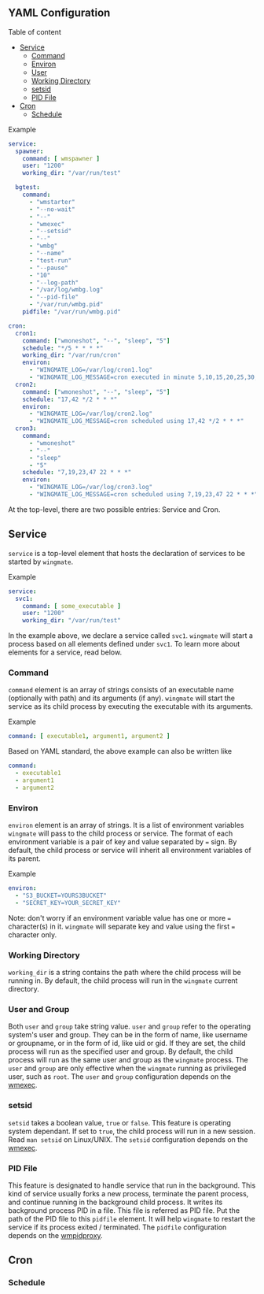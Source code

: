 YAML Configuration
---

Table of content
- [Service](#service)
  - [Command](#command)
  - [Environ](#environ)
  - [User](#user-and-group)
  - [Working Directory](#working-directory)
  - [setsid](#setsid)
  - [PID File](#pid-file)
- [Cron](#cron)
  - [Schedule](#schedule)

Example
```yaml
service:
  spawner:
    command: [ wmspawner ]
    user: "1200"
    working_dir: "/var/run/test"

  bgtest:
    command:
      - "wmstarter"
      - "--no-wait"
      - "--"
      - "wmexec"
      - "--setsid"
      - "--"
      - "wmbg"
      - "--name"
      - "test-run"
      - "--pause"
      - "10"
      - "--log-path"
      - "/var/log/wmbg.log"
      - "--pid-file"
      - "/var/run/wmbg.pid"
    pidfile: "/var/run/wmbg.pid"

cron:
  cron1:
    command: ["wmoneshot", "--", "sleep", "5"]
    schedule: "*/5 * * * *"
    working_dir: "/var/run/cron"
    environ:
      - "WINGMATE_LOG=/var/log/cron1.log"
      - "WINGMATE_LOG_MESSAGE=cron executed in minute 5,10,15,20,25,30,35,40,45,50,55"
  cron2:
    command: ["wmoneshot", "--", "sleep", "5"]
    schedule: "17,42 */2 * * *"
    environ:
      - "WINGMATE_LOG=/var/log/cron2.log"
      - "WINGMATE_LOG_MESSAGE=cron scheduled using 17,42 */2 * * *"
  cron3:
    command:
      - "wmoneshot"
      - "--"
      - "sleep"
      - "5"
    schedule: "7,19,23,47 22 * * *"
    environ:
      - "WINGMATE_LOG=/var/log/cron3.log"
      - "WINGMATE_LOG_MESSAGE=cron scheduled using 7,19,23,47 22 * * *"

```

At the top-level, there are two possible entries: Service and Cron.

## Service

`service` is a top-level element that hosts the declaration of services to be started by `wingmate`.

Example
```yaml
service:
  svc1:
    command: [ some_executable ]
    user: "1200"
    working_dir: "/var/run/test"
```

In the example above, we declare a service called `svc1`. `wingmate` will start a process based on all
elements defined under `svc1`. To learn more about elements for a service, read below.

### Command

`command` element is an array of strings consists of an executable name (optionally with path) and
its arguments (if any). `wingmate` will start the service as its child process by executing
the executable with its arguments.

Example

```yaml
command: [ executable1, argument1, argument2 ]
```

Based on YAML standard, the above example can also be written like

```yaml
command:
  - executable1
  - argument1
  - argument2
```

### Environ

`environ` element is an array of strings. It is a list of environment variables `wingmate` will pass to
the child process or service. The format of each environment variable is a pair of key and value separated
by `=` sign. By default, the child process or service will inherit all environment variables of its parent.

Example

```yaml
environ:
  - "S3_BUCKET=YOURS3BUCKET"
  - "SECRET_KEY=YOUR_SECRET_KEY"
```

Note: don't worry if an environment variable value has one or more `=` character(s) in it. `wingmate` will
separate key and value using the first `=` character only.

### Working Directory

`working_dir` is a string contains the path where the child process will be running in. By default, the child
process will run in the `wingmate` current directory.

### User and Group

Both `user` and `group` take string value. `user` and `group` refer to the operating system's user and group.
They can be in the form of name, like username or groupname, or in the form of id, like uid or gid.
If they are set, the child process will run as the specified user and group. By default, the child process
will run as the same user and group as the `wingmate` process. The `user` and `group` are only effective
when the `wingmate` running as privileged user, such as `root`. The `user` and `group` configuration depends
on the [wmexec](README.md#wingmate-exec-binary).

### setsid

`setsid` takes a boolean value, `true` or `false`. This feature is operating system dependant. If set to `true`,
the child process will run in a new session. Read `man setsid` on Linux/UNIX. The `setsid` configuration depends
on the [wmexec](README.md#wingmate-exec-binary).

### PID File

This feature is designated to handle service that run in the background. This kind of service usually forks a
new process, terminate the parent process, and continue running in the background child process. It writes its
background process PID in a file. This file is referred as PID file. Put the path of the PID file to this
`pidfile` element. It will help `wingmate` to restart the service if its process exited / terminated. The `pidfile`
configuration depends on the [wmpidproxy](README.md#wingmate-pid-proxy-binary).

## Cron

### Schedule
